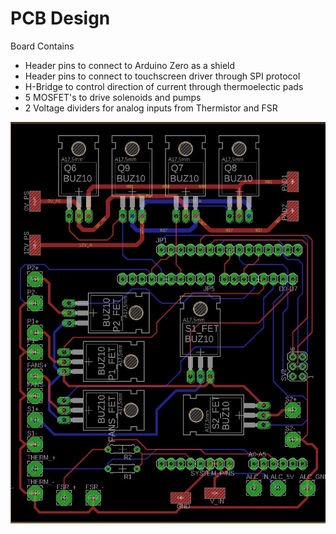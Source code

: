 # PCB Design 
Board Contains
* Header pins to connect to Arduino Zero as a shield
* Header pins to connect to touchscreen driver through SPI protocol
* H-Bridge to control direction of current through thermoelectic pads
* 5 MOSFET's to drive solenoids and pumps
* 2 Voltage dividers for analog inputs from Thermistor and FSR



![alt text](https://github.com/daxinman/capstone/blob/master/board.JPG)
